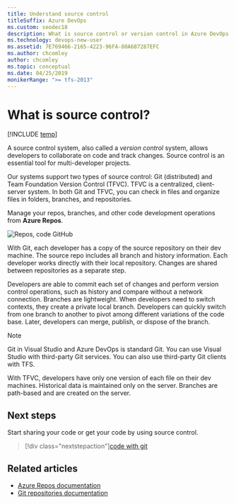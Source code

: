 ```yaml
---
title: Understand source control
titleSuffix: Azure DevOps
ms.custom: seodec18
description: What is source control or version control in Azure DevOps & Team Foundation Server?
ms.technology: devops-new-user
ms.assetid: 7E769466-2165-4223-96FA-80A687287EFC
ms.author: chcomley
author: chcomley
ms.topic: conceptual
ms.date: 04/25/2019
monikerRange: ">= tfs-2013"
---
```


# What is source control?

[!INCLUDE [temp](../includes/version-vsts-tfs-all-versions.md)]

A source control system, also called a _version control_ system, allows developers to collaborate on code and track changes. Source control is an essential tool for multi-developer projects.

Our systems support two types of source control: Git (distributed) and Team Foundation Version Control (TFVC). TFVC is a centralized, client-server system. In both Git and TFVC, you can check in files and organize files in folders, branches, and repositories.

Manage your repos, branches, and other code development operations from **Azure Repos**.

![Repos, code GitHub](media/code-git-hub.png)

With Git, each developer has a copy of the source repository on their dev machine. The source repo includes all branch and history information. Each developer works directly with their local repository. Changes are shared between repositories as a separate step.

Developers are able to commit each set of changes and perform version control operations, such as history and compare without a network connection. Branches are lightweight. When developers need to switch contexts, they create a private local branch. Developers can quickly switch from one branch to another to pivot among different variations of the code base. Later, developers can merge, publish, or dispose of the branch.

> [!NOTE]
> Git in Visual Studio and Azure DevOps is standard Git. You can use Visual Studio with third-party Git services. You can also use third-party Git clients with TFS.

With TFVC, developers have only one version of each file on their dev machines. Historical data is maintained only on the server. Branches are path-based and are created on the server.

## Next steps

Start sharing your code or get your code by using source control.

> [!div class="nextstepaction"][code with git](code-with-git.md)

## Related articles

- [Azure Repos documentation](../repos/index.yml)
- [Git repositories documentation](../repos/git/index.yml)
